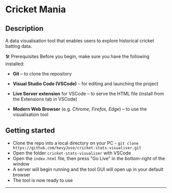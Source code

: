 # Cricket Mania

## Description
A data visualisation tool that enables users to explore historical cricket batting data.

🛠 Prerequisites
Before you begin, make sure you have the following installed:

* **Git** – to clone the repository

* **Visual Studio Code (VSCode)** – for editing and launching the project

* **Live Server extension** for VSCode – to serve the HTML file (install from the Extensions tab in VSCode)

* **Modern Web Browser** (e.g. _Chrome, Firefox, Edge_) – to use the visualisation tool


## Getting started

* Clone the repo into a local directory on your PC - ```git clone https://github.com/kevyJose/cricket-stats-visualiser.git```
* Open the folder ```cricket-stats-visualiser``` with VSCode
* Open the ```index.html``` file, then press "Go Live" in the bottom-right of the window
* A server will begin running and the tool GUI will open up in your default browser
* The tool is now ready to use

---
